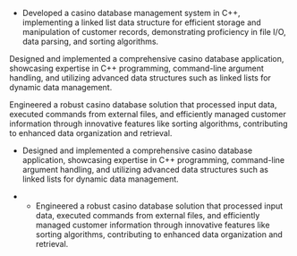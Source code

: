 - Developed a casino database management system in C++, implementing a linked list data structure for efficient storage and manipulation of customer records, demonstrating proficiency in file I/O, data parsing, and sorting algorithms.

Designed and implemented a comprehensive casino database application, showcasing expertise in C++ programming, command-line argument handling, and utilizing advanced data structures such as linked lists for dynamic data management.

Engineered a robust casino database solution that processed input data, executed commands from external files, and efficiently managed customer information through innovative features like sorting algorithms, contributing to enhanced data organization and retrieval.


- Designed and implemented a comprehensive casino database application, showcasing expertise in C++ programming, command-line argument handling, and utilizing advanced data structures such as linked lists for dynamic data management.

- - Engineered a robust casino database solution that processed input data, executed commands from external files, and efficiently managed customer information through innovative features like sorting algorithms, contributing to enhanced data organization and retrieval.


